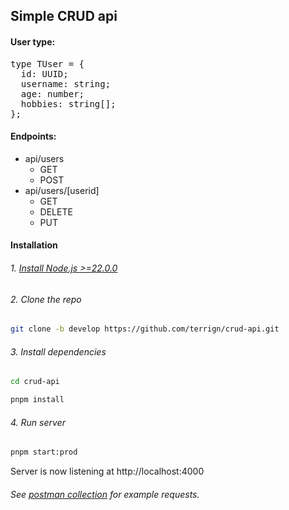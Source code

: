 ## Simple CRUD api

#### User type:

<pre>
type TUser = {
  id: UUID;
  username: string;
  age: number;
  hobbies: string[];
};
</pre>

#### Endpoints:

- api/users
  - GET
  - POST
- api/users/[userid]
  - GET
  - DELETE
  - PUT

#### Installation

###### 1. [Install Node.js >=22.0.0](https://nodejs.org/en/download/package-manager)

###### 2. Clone the repo

```sh
git clone -b develop https://github.com/terrign/crud-api.git
```

###### 3. Install dependencies

```sh
cd crud-api
```

```sh
pnpm install
```

###### 4. Run server

```sh
pnpm start:prod
```

Server is now listening at http://localhost:4000

###### See [postman collection](./public/Simple_CRUD_API.postman_collection.json) for example requests.
